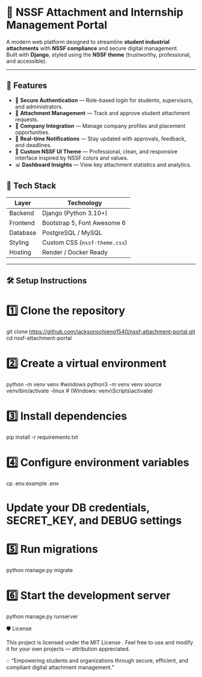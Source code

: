 # 🏢 NSSF Attachment and Internship Management Portal

A modern web platform designed to streamline **student industrial attachments** with **NSSF compliance** and secure digital management.  
Built with **Django**, styled using the **NSSF theme** (trustworthy, professional, and accessible).

---

## 🚀 Features

- 🔐 **Secure Authentication** — Role-based login for students, supervisors, and administrators.  
- 📄 **Attachment Management** — Track and approve student attachment requests.  
- 🏢 **Company Integration** — Manage company profiles and placement opportunities.  
- 💬 **Real-time Notifications** — Stay updated with approvals, feedback, and deadlines.  
- 🎨 **Custom NSSF UI Theme** — Professional, clean, and responsive interface inspired by NSSF colors and values.  
- 📊 **Dashboard Insights** — View key attachment statistics and analytics.  


## 🧩 Tech Stack

| Layer | Technology |
|-------|-------------|
| Backend | Django (Python 3.10+) |
| Frontend | Bootstrap 5, Font Awesome 6 |
| Database | PostgreSQL / MySQL |
| Styling | Custom CSS (`nssf-theme.css`) |
| Hosting | Render / Docker Ready |

---

## 🛠️ Setup Instructions


# 1️⃣ Clone the repository
git clone https://github.com/jacksonochieng1540/nssf-attachment-portal.git
cd nssf-attachment-portal

# 2️⃣ Create a virtual environment
python -m venv venv #windows
python3 -m venv venv
source venv/bin/activate -linux  # (Windows: venv\Scripts\activate)

# 3️⃣ Install dependencies
pip install -r requirements.txt

# 4️⃣ Configure environment variables
cp .env.example .env
# Update your DB credentials, SECRET_KEY, and DEBUG settings

# 5️⃣ Run migrations
python manage.py migrate

# 6️⃣ Start the development server
python manage.py runserver


🛡️ License

This project is licensed under the MIT License
.
Feel free to use and modify it for your own projects — attribution appreciated.

💡 “Empowering students and organizations through secure, efficient, and compliant digital attachment management.”
